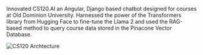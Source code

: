 Innovated CS120.AI an Angular, Django based chatbot designed for courses at Old Dominion University.
Harnessed the power of the Transformers library from Hugging Face to fine-tune the Llama 2 and used the RAG-based
method to query course data stored in the Pinacone Vector Database.

![CS120 Archtecture](image_url_or_path)
